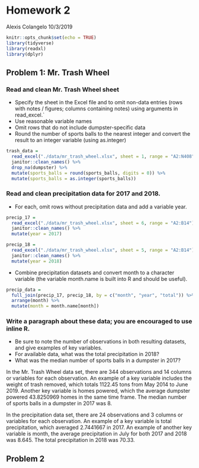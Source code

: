Homework 2
================
Alexis Colangelo
10/3/2019

``` r
knitr::opts_chunk$set(echo = TRUE)
library(tidyverse)
library(readxl)
library(dplyr)
```

## Problem 1: Mr. Trash Wheel

### Read and clean Mr. Trash Wheel sheet

  - Specify the sheet in the Excel file and to omit non-data entries
    (rows with notes / figures; columns containing notes) using
    arguments in read\_excel.\`
  - Use reasonable variable names
  - Omit rows that do not include dumpster-specific data
  - Round the number of sports balls to the nearest integer and convert
    the result to an integer variable (using as.integer)

<!-- end list -->

``` r
trash_data =
  read_excel("./data/mr_trash_wheel.xlsx", sheet = 1, range = "A2:N408") %>%
  janitor::clean_names() %>%
  drop_na(dumpster) %>%
  mutate(sports_balls = round(sports_balls, digits = 0)) %>%
  mutate(sports_balls = as.integer(sports_balls))
```

### Read and clean precipitation data for 2017 and 2018.

  - For each, omit rows without precipitation data and add a variable
    year.

<!-- end list -->

``` r
precip_17 = 
  read_excel("./data/mr_trash_wheel.xlsx", sheet = 6, range = "A2:B14") %>%
  janitor::clean_names() %>%
  mutate(year = 2017)
```

``` r
precip_18 = 
  read_excel("./data/mr_trash_wheel.xlsx", sheet = 5, range = "A2:B14") %>%
  janitor::clean_names() %>%
  mutate(year = 2018)
```

  - Combine precipitation datasets and convert month to a character
    variable (the variable month.name is built into R and should be
    useful).

<!-- end list -->

``` r
precip_data =
  full_join(precip_17, precip_18, by = c("month", "year", "total")) %>%
  arrange(month) %>%
  mutate(month = month.name[month])
```

### Write a paragraph about these data; you are encouraged to use inline R.

  - Be sure to note the number of observations in both resulting
    datasets, and give examples of key variables.
  - For available data, what was the total precipitation in 2018?
  - What was the median number of sports balls in a dumpster in 2017?

In the Mr. Trash Wheel data set, there are 344 observations and 14
columns or variables for each observation. An example of a key variable
includes the weight of trash removed, which totals 1122.45 tons from May
2014 to June 2019. Another key variable is homes powered, which the
average dumpster powered 43.8250969 homes in the same time frame. The
median number of sports balls in a dumpster in 2017 was 8.

In the precipitation data set, there are 24 observations and 3 columns
or variables for each observation. An example of a key variable is total
precipitation, which averaged 2.7441667 in 2017. An example of another
key variable is month, the average precipitation in July for both 2017
and 2018 was 8.645. The total precipitation in 2018 was 70.33.

## Problem 2
